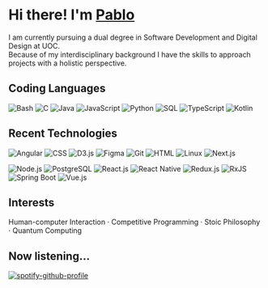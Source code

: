 # Hi there! I'm [Pablo](https://apausa.dev)

I am currently pursuing a dual degree in Software Development and Digital Design at UOC.  
Because of my interdisciplinary background I have the skills to approach projects with a holistic perspective.

## Coding Languages

![Bash](https://img.shields.io/badge/Bash-0d1117?logo=gnubash)
![C](https://img.shields.io/badge/C-0d1117?logo=c)
![Java](https://img.shields.io/badge/Java-0d1117)
![JavaScript](https://img.shields.io/badge/JavaScript-0d1117?logo=javascript)
![Python](https://img.shields.io/badge/Python-0d1117?logo=python)
![SQL](https://img.shields.io/badge/SQL-0d1117)
![TypeScript](https://img.shields.io/badge/TypeScript-0d1117?logo=typescript)
![Kotlin](https://img.shields.io/badge/Kotlin-0d1117?logo=kotlin)

## Recent Technologies

![Angular](https://img.shields.io/badge/Angular-0d1117?logo=angular)
![CSS](https://img.shields.io/badge/CSS-0d1117?logo=css3)
![D3.js](https://img.shields.io/badge/D3.js-0d1117?logo=d3dotjs)
![Figma](https://img.shields.io/badge/Figma-0d1117?logo=figma)
![Git](https://img.shields.io/badge/Git-0d1117?logo=git)
![HTML](https://img.shields.io/badge/HTML-0d1117?logo=html5)
![Linux](https://img.shields.io/badge/Linux-0d1117?logo=linux)
![Next.js](https://img.shields.io/badge/Next.js-0d1117?logo=nextdotjs)

![Node.js](https://img.shields.io/badge/Node.js-0d1117?logo=nodedotjs)
![PostgreSQL](https://img.shields.io/badge/PostgreSQL-0d1117?logo=postgresql)
![React.js](https://img.shields.io/badge/React.js-0d1117?logo=react)
![React Native](https://img.shields.io/badge/React_Native-0d1117?logo=react)
![Redux.js](https://img.shields.io/badge/Redux.js-0d1117?logo=redux)
![RxJS](https://img.shields.io/badge/RxJS-0d1117)
![Spring Boot](https://img.shields.io/badge/Spring_Boot-0d1117?logo=springboot)
![Vue.js](https://img.shields.io/badge/Vue.js-0d1117?logo=vuedotjs)

## Interests

Human-computer Interaction · Competitive Programming · Stoic Philosophy · Quantum Computing

## Now listening...

[![spotify-github-profile](https://spotify-github-profile.kittinanx.com/api/view?uid=pabloapausa&cover_image=true&theme=natemoo-re&show_offline=true&background_color=121212&interchange=false&bar_color=53b14f&bar_color_cover=false)](https://spotify-github-profile.kittinanx.com/api/view?uid=pabloapausa&redirect=true)
